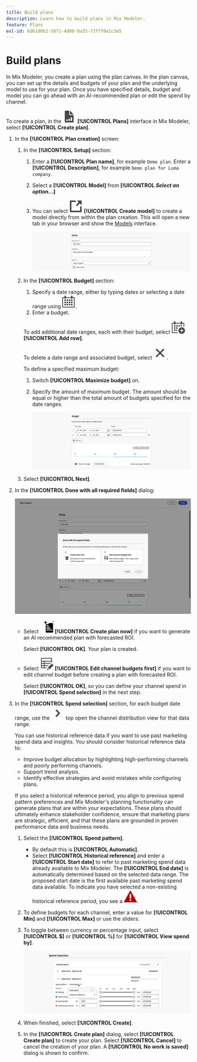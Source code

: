```yaml
---
title: Build plans
description: Learn how to build plans in Mix Modeler.
feature: Plans
exl-id: 6d61d0b2-5871-4d00-9a35-73fff0a1c3e5
---
```


# Build plans

In Mix Modeler, you create a plan using the plan canvas. In the plan canvas, you can set up the details and budgets of your plan and the underlying model to use for your plan. Once you have specified details, budget and model you can go ahead with an AI-recommended plan or edit the spend by channel.

To create a plan, in the ![PLan](/help/assets/icons/FileChart.svg) **[!UICONTROL Plans]** interface in Mix Modeler, select **[!UICONTROL Create plan]**.

1. In the **[!UICONTROL Plan creation]** screen:

    1. In the **[!UICONTROL Setup]** section:

        1. Enter a **[!UICONTROL Plan name]**, for example `Demo plan`. Enter a **[!UICONTROL Description]**, for example `Demo plan for Luma company`.
        1. Select a **[!UICONTROL Model]** from **[!UICONTROL _Select an option.._.]**
        1. You can select ![LinkOut](/help/assets/icons/LinkOut.svg) **[!UICONTROL Create model]** to create a model directly from within the plan creation. This will open a new tab in your browser and show the [Models](../models/overview.md) interface.

           ![Plan Setup](/help/assets/plan-setup.png)

    1. In the **[!UICONTROL Budget]** section:

        1. Specify a date range, either by typing dates or selecting a date range using ![Calendar](/help/assets/icons/Calendar.svg).
        1. Enter a budget.
        
       To add additional date ranges, each with their budget, select ![CalendarAdd](/help/assets/icons/CalendarAdd.svg) **[!UICONTROL Add row]**.
        
       To delete a date range and associated budget, select ![Close](/help/assets/icons/Close.svg).

       To define a specified maximum budget:
       
       1. Switch **[!UICONTROL Maximize budget]** on.
       1. Specify the amount of maximum budget. The amount should be equal or higher than the total amount of budgets specified for the date ranges.

          ![Plan budget](/help/assets/plan-budget.png)

    1. Select **[!UICONTROL Next]**.

1. In the **[!UICONTROL Done with all required fields]** dialog:

    ![Plan Done](/help/assets/plan-done-required-fields.png)

    * Select ![NewPlan](/help/assets/icons/NewPlan.svg) **[!UICONTROL Create plan now]** if you want to generate an AI recommended plan with forecasted ROI.

      Select **[!UICONTROL OK]**. Your plan is created.


    * Select ![TableEdit](/help/assets/icons/TableEdit.svg) **[!UICONTROL Edit channel budgets first]** if you want to edit channel budget before creating a plan with forecasted ROI.

      Select **[!UICONTROL OK]**, so you can define your channel spend in **[!UICONTROL Spend selection]** in the next step.

    

1. In the **[!UICONTROL Spend selection]** section, for each budget date range, use the ![Chevron](/help/assets/icons/ChevronRight.svg) top open the channel distribution view for that data range.

    You can use historical reference data if you want to use past marketing spend data and insights. You should consider historical reference data to:

    * Improve budget allocation by highlighting high-performing channels and poorly performing channels.
    * Support trend analysis. 
    * Identify effective strategies and avoid mistakes while configuring plans. 
    
    If you select a historical reference period, you align to previous spend pattern preferences and Mix Modeler's planning functionality can generate plans that are within your expectations. These plans should ultimately enhance stakeholder confidence, ensure that marketing plans are strategic, efficient, and that these plans are grounded in proven performance data and business needs.

    1. Select the **[!UICONTROL Spend pattern]**. 
 
       * By default this is **[!UICONTROL Automatic]**. 
       * Select **[!UICONTROL Historical reference]** and enter a **[!UICONTROL Start date]** to refer to past marketing spend data already available to Mix Modeler. The **[!UICONTROL End date]** is automatically determined based on the selected data range. The proposed start date is the first available past marketing spend data available. To indicate you have selected a non-existing historical reference period, you see a ![AlertRed](/help/assets/icons/AlertRed.svg).

    1. To define budgets for each channel, enter a value for **[!UICONTROL Min]** and **[!UICONTROL Max]** or use the sliders.

    1. To toggle between currency or percentage input, select **[!UICONTROL $]** or **[!UICONTROL %]** for **[!UICONTROL View spend by]**.

       ![Spend selection](/help/assets/plan-spend-selection.png)

    1. When finished, select **[!UICONTROL Create]**. 

    1. In the **[!UICONTROL Create plan]** dialog, select **[!UICONTROL Create plan]** to create your plan. Select **[!UICONTROL Cancel]** to cancel the creation of your plan. A **[!UICONTROL No work is saved]** dialog is shown to confirm.
